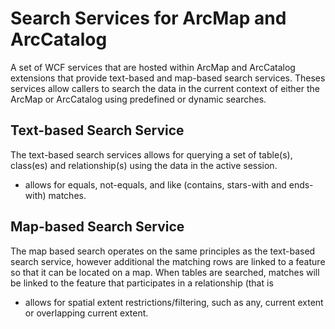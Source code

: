 Search Services for ArcMap and ArcCatalog
========================================================

A set of WCF services that are hosted within ArcMap and ArcCatalog extensions that provide text-based and map-based search services. Theses services allow callers to search the data in the current context of either the ArcMap or ArcCatalog using predefined or dynamic searches. 

Text-based Search Service
---------------------------
The text-based search services allows for querying a set of table(s), class(es) and relationship(s) using the data in the active session. 

- allows for equals, not-equals, and like (contains, stars-with and ends-with) matches.

Map-based Search Service
---------------------------
The map based search operates on the same principles as the text-based search service, however additional the matching rows are linked to a feature so that it can be located on a map. When tables are searched, matches will be linked to the feature that participates in a relationship (that is 

- allows for spatial extent restrictions/filtering, such as any, current extent or overlapping current extent.
